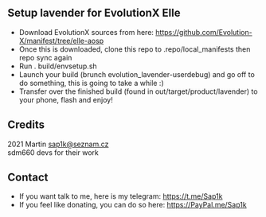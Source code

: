 ## Setup lavender for EvolutionX Elle

* Download EvolutionX sources from here: https://github.com/Evolution-X/manifest/tree/elle-aosp
* Once this is downloaded, clone this repo to .repo/local_manifests then repo sync again
* Run . build/envsetup.sh
* Launch your build (brunch evolution_lavender-userdebug) and go off to do something, this is going to take a while :)
* Transfer over the finished build (found in out/target/product/lavender) to your phone, flash and enjoy!

## Credits

2021 Martin <sap1k@seznam.cz><br>
sdm660 devs for their work

## Contact

* If you want talk to me, here is my telegram: https://t.me/Sap1k
* If you feel like donating, you can do so here: https://PayPal.me/Sap1k
